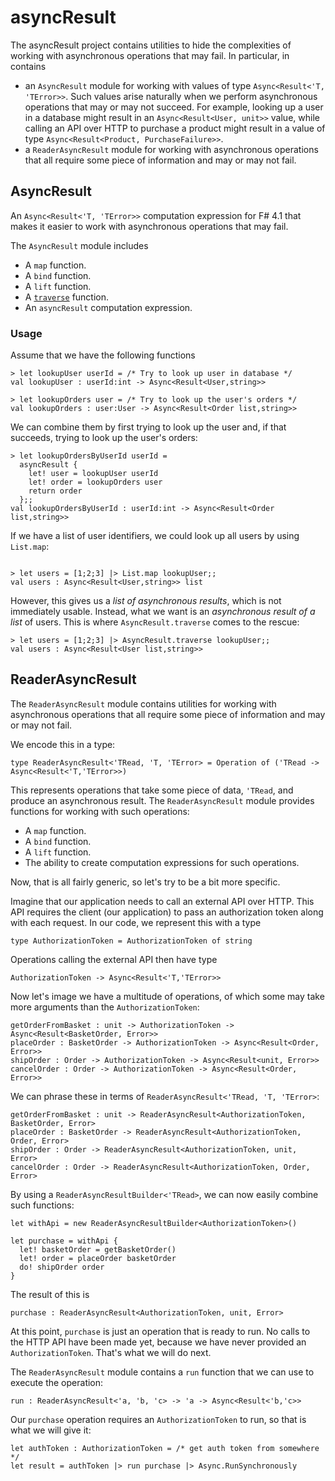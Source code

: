 # asyncResult

The asyncResult project contains utilities to hide the complexities of working with
asynchronous operations that may fail. In particular, in contains

* an `AsyncResult` module for working with values of type `Async<Result<'T, 'TError>>`.
  Such values arise naturally when we perform asynchronous operations that may or may 
  not succeed. For example, looking up a user in a database might result in an 
  `Async<Result<User, unit>>` value, while calling an API over HTTP to purchase a product
  might result in a value of type `Async<Result<Product, PurchaseFailure>>`.
* a `ReaderAsyncResult` module for working with asynchronous operations that all require 
  some piece of information and may or may not fail.

## AsyncResult

An `Async<Result<'T, 'TError>>` computation expression for F# 4.1 that makes it easier 
to work with asynchronous operations that may fail.

The `AsyncResult` module includes

* A `map` function.
* A `bind` function.
* A `lift` function.
* A [`traverse`](https://fsharpforfunandprofit.com/posts/elevated-world-4/#traverse) function.
* An `asyncResult` computation expression.

### Usage

Assume that we have the following functions

```
> let lookupUser userId = /* Try to look up user in database */
val lookupUser : userId:int -> Async<Result<User,string>>

> let lookupOrders user = /* Try to look up the user's orders */
val lookupOrders : user:User -> Async<Result<Order list,string>>

```

We can combine them by first trying to look up the user and, if that succeeds, 
trying to look up the user's orders:

```
> let lookupOrdersByUserId userId =
  asyncResult {
    let! user = lookupUser userId
    let! order = lookupOrders user
    return order
  };;
val lookupOrdersByUserId : userId:int -> Async<Result<Order list,string>>
```

If we have a list of user identifiers, we could look up all users by using 
`List.map`:

```

> let users = [1;2;3] |> List.map lookupUser;;
val users : Async<Result<User,string>> list

```
However, this gives us a *list of asynchronous results*, which is not immediately usable. 
Instead, what we want is an *asynchronous result of a list* of users. This is 
where `AsyncResult.traverse` comes to the rescue:

```
> let users = [1;2;3] |> AsyncResult.traverse lookupUser;;
val users : Async<Result<User list,string>>

```

## ReaderAsyncResult

The `ReaderAsyncResult` module contains utilities for working with asynchronous 
operations that all require some piece of information and may or may not fail.

We encode this in a type:

```
type ReaderAsyncResult<'TRead, 'T, 'TError> = Operation of ('TRead -> Async<Result<'T,'TError>>)
```

This represents operations that take some piece of data, `'TRead`, and produce an asynchronous result.
The `ReaderAsyncResult` module provides functions for working with such operations:

* A `map` function.
* A `bind` function.
* A `lift` function.
* The ability to create computation expressions for such operations.

Now, that is all fairly generic, so let's try to be a bit more specific.

Imagine that our application needs to call an external API over HTTP. This API 
requires the client (our application) to pass an authorization token along with 
each request. In our code, we represent this with a type

```
type AuthorizationToken = AuthorizationToken of string
```

Operations calling the external API then have type

```
AuthorizationToken -> Async<Result<'T,'TError>>
```

Now let's image we have a multitude of operations,
of which some may take more arguments than the `AuthorizationToken`:

```
getOrderFromBasket : unit -> AuthorizationToken -> Async<Result<BasketOrder, Error>>
placeOrder : BasketOrder -> AuthorizationToken -> Async<Result<Order, Error>>
shipOrder : Order -> AuthorizationToken -> Async<Result<unit, Error>>
cancelOrder : Order -> AuthorizationToken -> Async<Result<Order, Error>>
```

We can phrase these in terms of `ReaderAsyncResult<'TRead, 'T, 'TError>`:

```
getOrderFromBasket : unit -> ReaderAsyncResult<AuthorizationToken, BasketOrder, Error>
placeOrder : BasketOrder -> ReaderAsyncResult<AuthorizationToken, Order, Error>
shipOrder : Order -> ReaderAsyncResult<AuthorizationToken, unit, Error>
cancelOrder : Order -> ReaderAsyncResult<AuthorizationToken, Order, Error>
```

By using a `ReaderAsyncResultBuilder<'TRead>`, we can now easily combine such functions:

```
let withApi = new ReaderAsyncResultBuilder<AuthorizationToken>()

let purchase = withApi {
  let! basketOrder = getBasketOrder()
  let! order = placeOrder basketOrder
  do! shipOrder order
}
```

The result of this is

```
purchase : ReaderAsyncResult<AuthorizationToken, unit, Error>
```

At this point, `purchase` is just an operation that is ready to run. No calls to the HTTP API have been made yet, because we have never provided an `AuthorizationToken`. That's what we will do next. 

The `ReaderAsyncResult` module contains a `run` function that we can use to execute the operation:

```
run : ReaderAsyncResult<'a, 'b, 'c> -> 'a -> Async<Result<'b,'c>>
```

Our `purchase` operation requires an `AuthorizationToken` to run, so that is what we will give it:

```
let authToken : AuthorizationToken = /* get auth token from somewhere */
let result = authToken |> run purchase |> Async.RunSynchronously